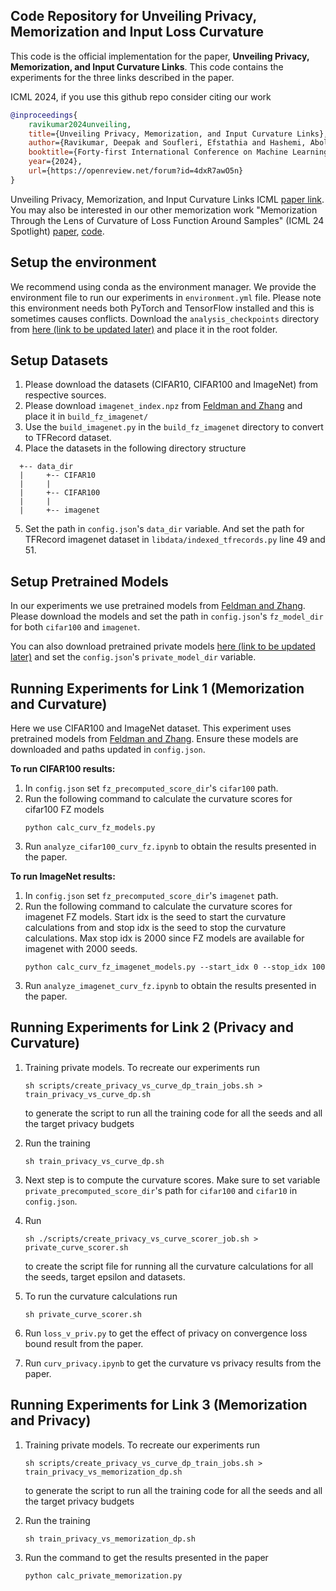 ## Code Repository for Unveiling Privacy, Memorization and Input Loss Curvature

This code is the official implementation for the paper, **Unveiling Privacy, Memorization, and Input Curvature Links**. This code contains the experiments for the three links described in the paper.

ICML 2024, if you use this github repo consider citing our work
```bibtex
@inproceedings{
    ravikumar2024unveiling,
    title={Unveiling Privacy, Memorization, and Input Curvature Links},
    author={Ravikumar, Deepak and Soufleri, Efstathia and Hashemi, Abolfazl and Roy, Kaushik},
    booktitle={Forty-first International Conference on Machine Learning},
    year={2024},
    url={https://openreview.net/forum?id=4dxR7awO5n}
}
```

Unveiling Privacy, Memorization, and Input Curvature Links ICML [paper link](https://openreview.net/forum?id=4dxR7awO5n). You may also be interested in our other memorization work "Memorization Through the Lens of Curvature of Loss Function Around Samples" (ICML 24 Spotlight) [paper](https://openreview.net/forum?id=WQbDS9RydY), [code](https://github.com/purdue-nrl/Memorization-Curvature).

Setup the environment
---------------------
We recommend using conda as the environment manager. We provide the environment file to run our experiments in `environment.yml` file. Please note this environment needs both PyTorch and TensorFlow installed and this is sometimes causes conflicts. Download the `analysis_checkpoints` directory from [here (link to be updated later)](example.com) and place it in the root folder.

Setup Datasets
--------------
1. Please download the datasets (CIFAR10, CIFAR100 and ImageNet) from respective sources.
2. Please download `imagenet_index.npz` from [Feldman and Zhang](https://github.com/google-research/heldout-influence-estimation) and place it in `build_fz_imagenet/`
3. Use the `build_imagenet.py` in the `build_fz_imagenet` directory to convert to TFRecord dataset.
4. Place the datasets in the following directory structure

```
  +-- data_dir
  |     +-- CIFAR10
  |     |     
  |     +-- CIFAR100
  |     |     
  |     +-- imagenet
```
5. Set the path in `config.json`'s `data_dir` variable. And set the path for TFRecord imagenet dataset in `libdata/indexed_tfrecords.py` line 49 and 51.

Setup Pretrained Models
-----------------------

In our experiments we use pretrained models from [Feldman and Zhang](https://github.com/google-research/heldout-influence-estimation). Please download the models and set the path in  `config.json`'s `fz_model_dir` for both `cifar100` and `imagenet`.

You can also download pretrained private models [here (link to be updated later)](example.com) and set the  `config.json`'s `private_model_dir` variable.

Running Experiments for Link 1 (Memorization and Curvature)
-----------------------------------------------------------
Here we use CIFAR100 and ImageNet dataset. This experiment uses pretrained models from [Feldman and Zhang](https://github.com/google-research/heldout-influence-estimation). Ensure these models are downloaded and paths updated in `config.json`.

**To run CIFAR100 results:**
1. In `config.json` set `fz_precomputed_score_dir`'s `cifar100` path.
2. Run the following command to calculate the curvature scores for cifar100 FZ models
    ```
    python calc_curv_fz_models.py
    ```
3. Run `analyze_cifar100_curv_fz.ipynb` to obtain the results presented in the paper.

**To run ImageNet results:**
1. In `config.json` set `fz_precomputed_score_dir`'s `imagenet` path.
2. Run the following command to calculate the curvature scores for imagenet FZ models. Start idx is the seed to start the curvature calculations from and stop idx is the seed to stop the curvature calculations. Max stop idx is 2000 since FZ models are available for imagenet with 2000 seeds.
    ```
    python calc_curv_fz_imagenet_models.py --start_idx 0 --stop_idx 100
    ```
3. Run `analyze_imagenet_curv_fz.ipynb` to obtain the results presented in the paper.

Running Experiments for Link 2 (Privacy and Curvature)
-----------------------------------------------------------

1. Training private models. To recreate our experiments run 
    ```
    sh scripts/create_privacy_vs_curve_dp_train_jobs.sh > train_privacy_vs_curve_dp.sh
    ```
    to generate the script to run all the training code for all the seeds and all the target privacy budgets

2. Run the training 
    ```
    sh train_privacy_vs_curve_dp.sh
    ```
3. Next step is to compute the curvature scores. Make sure to set variable `private_precomputed_score_dir`'s path for `cifar100` and `cifar10` in `config.json`.
4. Run 
    ```
    sh ./scripts/create_privacy_vs_curve_scorer_job.sh > private_curve_scorer.sh
    ``` 
    to create the script file for running all the curvature calculations for all the seeds, target epsilon and datasets. 
5. To run the curvature calculations run
    ```
    sh private_curve_scorer.sh
    ```
6. Run `loss_v_priv.py` to get the effect of privacy on convergence loss bound result from the paper.
7. Run `curv_privacy.ipynb` to get the curvature vs privacy results from the paper.

Running Experiments for Link 3 (Memorization and Privacy)
-----------------------------------------------------------

1. Training private models. To recreate our experiments run 
    ```
    sh scripts/create_privacy_vs_curve_dp_train_jobs.sh > train_privacy_vs_memorization_dp.sh
    ```
    to generate the script to run all the training code for all the seeds and all the target privacy budgets

2. Run the training 
    ```
    sh train_privacy_vs_memorization_dp.sh
    ```
3.  Run the command to get the results presented in the paper
    ```
    python calc_private_memorization.py
    ```
